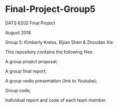 # Final-Project-Group5
DATS 6202 Final Project

August 2018

Group 5: Kimberly Kreiss, Bijiao Shen & Zhoudan Xie

This repository contains the following files:

A group project proposal;

A group final report;

A group vedio presentation (link to Youtube);

Group code;

Individual report and code of each team member.
